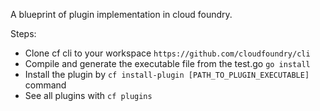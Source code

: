 
A blueprint of plugin implementation in cloud foundry.

Steps:

- Clone cf cli to your workspace `https://github.com/cloudfoundry/cli`
- Compile and generate the executable file from the test.go ``go install``
- Install the plugin by ``cf install-plugin [PATH_TO_PLUGIN_EXECUTABLE]`` command 
- See all plugins with ``cf plugins``



